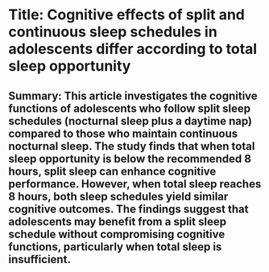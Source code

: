 # Title: Cognitive effects of split and continuous sleep schedules in adolescents differ according to total sleep opportunity

## Summary: This article investigates the cognitive functions of adolescents who follow split sleep schedules (nocturnal sleep plus a daytime nap) compared to those who maintain continuous nocturnal sleep. The study finds that when total sleep opportunity is below the recommended 8 hours, split sleep can enhance cognitive performance. However, when total sleep reaches 8 hours, both sleep schedules yield similar cognitive outcomes. The findings suggest that adolescents may benefit from a split sleep schedule without compromising cognitive functions, particularly when total sleep is insufficient.